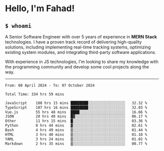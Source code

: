 <h1>Hello, I'm Fahad!</h1>

<h2><code>$ whoami</code></h2>

A Senior Software Engineer with over 5 years of experience in **MERN Stack** technologies. I have a proven track record of delivering high-quality solutions, including implementing real-time tracking systems, optimizing existing system modules, and integrating third-party software applications.

With experience in JS technologies, I'm looking to share my knowledge with the programming community and develop some cool projects along the way.

---

<!--START_SECTION:waka-->

```txt
From: 08 April 2024 - To: 07 October 2024

Total Time: 334 hrs 59 mins

JavaScript    108 hrs 15 mins ████████░░░░░░░░░░░░░░░░░   32.32 %
TypeScript    107 hrs 16 mins ████████░░░░░░░░░░░░░░░░░   32.03 %
Vue.js        55 hrs 48 mins  ████░░░░░░░░░░░░░░░░░░░░░   16.66 %
JSON          20 hrs 40 mins  █▓░░░░░░░░░░░░░░░░░░░░░░░   06.17 %
Other         11 hrs 15 mins  █░░░░░░░░░░░░░░░░░░░░░░░░   03.36 %
Python        8 hrs 44 mins   ▓░░░░░░░░░░░░░░░░░░░░░░░░   02.61 %
Bash          4 hrs 49 mins   ▒░░░░░░░░░░░░░░░░░░░░░░░░   01.44 %
HTML          3 hrs 40 mins   ▒░░░░░░░░░░░░░░░░░░░░░░░░   01.10 %
YAML          3 hrs 24 mins   ▒░░░░░░░░░░░░░░░░░░░░░░░░   01.02 %
Markdown      2 hrs 35 mins   ▒░░░░░░░░░░░░░░░░░░░░░░░░   00.77 %
```

<!--END_SECTION:waka-->

<!--
**heyFahad/heyFahad** is a ✨ _special_ ✨ repository because its `README.md` (this file) appears on your GitHub profile.

Here are some ideas to get you started:

- 🔭 I’m currently working on ...
- 🌱 I’m currently learning ...
- 👯 I’m looking to collaborate on ...
- 🤔 I’m looking for help with ...
- 💬 Ask me about ...
- 📫 How to reach me: ...
- 😄 Pronouns: ...
- ⚡ Fun fact: ...
-->
